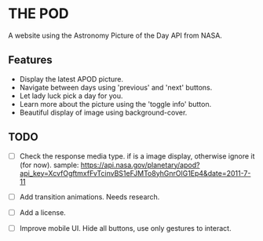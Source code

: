 # THE POD

A website using the Astronomy Picture of the Day API from NASA.

## Features

 - Display the latest APOD picture.
 - Navigate between days using 'previous' and 'next' buttons.
 - Let lady luck pick a day for you.
 - Learn more about the picture using the 'toggle info' button.
 - Beautiful display of image using background-cover.

## TODO

- [ ] Check the response media type. if is a image display, otherwise ignore
it (for now). sample: https://api.nasa.gov/planetary/apod?api_key=XcvfOgftmxfFvTcinvBS1eFJMTo8yhGnrOlG1Ep4&date=2011-7-11

- [ ] Add transition animations. Needs research.
- [ ] Add a license.
- [ ] Improve mobile UI. Hide all buttons, use only gestures to interact.
